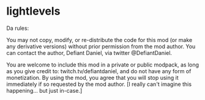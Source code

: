 # lightlevels

Da rules:

You may not copy, modify, or re-distribute the code for this mod (or make any derivative versions) without prior permission from the mod author.
You can contact the author, Defiant Daniel, via twitter @DefiantDaniel.

You are welcome to include this mod in a private or public modpack, as long as you give credit to: twitch.tv/defiantdaniel, and do not have any form of monetization.
By using the mod, you agree that you will stop using it immediately if so requested by the mod author. [I really can't imagine this happening... but just in-case.]